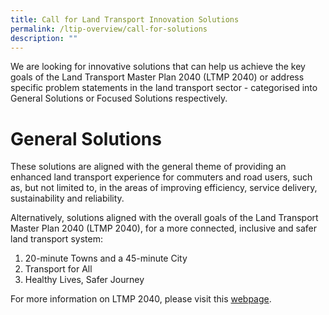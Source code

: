 ```yaml
---
title: Call for Land Transport Innovation Solutions
permalink: /ltip-overview/call-for-solutions
description: ""
---
```

We are looking for innovative solutions that can help us achieve the key goals of the Land Transport Master Plan 2040 (LTMP 2040) or address specific problem statements in the land transport sector - categorised into General Solutions or Focused Solutions respectively.

# General Solutions
These solutions are aligned with the general theme of providing an enhanced land transport experience for commuters and road users, such as, but not limited to, in the areas of improving efficiency, service delivery, sustainability and reliability.

Alternatively, solutions aligned with the overall goals of the Land Transport Master Plan 2040 (LTMP 2040), for a more connected, inclusive and safer land transport system:

1.  20-minute Towns and a 45-minute City
2.  Transport for All
3.  Healthy Lives, Safer Journey

For more information on LTMP 2040, please visit this [webpage](https://www.lta.gov.sg/content/ltagov/en/who_we_are/our_work/land_transport_master_plan_2040.html).